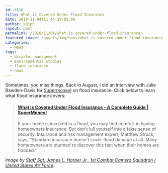 ```yaml
---
id: 6510
title: What is Covered Under Flood Insurance
date: 2018-11-04T11:44:29-05:00
author: k3jph
layout: post
permalink: /2018/11/04/what-is-covered-under-flood-insurance/
featured_image: /assets/img/news/what-is-covered-under-flood-insurance.jpg
categories:
  - News
tags:
  - disaster management
  - environmental studies
  - flood insurance
  - news
---
```

Sometimes, you miss things.  Back in August, I did an interview
with Julie Bawden-Davis for [Supermoney!](https://www.supermoney.com/)
on flood insurance.  Click below to learn what flood insurance
covers:

<blockquote class="embedly-card" data-card-key="66f8489580e04fc4a88a724eb5058bb3" data-card-branding="0" data-card-type="article-full"><h4><a href="https://www.supermoney.com/2018/08/what-is-covered-under-flood-insurance/">What is Covered Under Flood Insurance - A Complete Guide | SuperMoney!</a></h4><p>If your home is involved in a flood, you may find comfort in having homeowners insurance. But don't lull yourself into a false sense of security. Insurance and risk management expert, Matthew Struck, says, "Standard insurance doesn't cover flood damage at all. Many homeowners are stunned to discover this fact when their homes are flooded."</p></blockquote>
<script async src="//cdn.embedly.com/widgets/platform.js" charset="UTF-8"></script>

_Image by [Staff Sgt. James L. Harper Jr., 1st Combat Camera Squadron 
/ United States Air Force](https://www.army.mil/article/15161/arnorth_looks_back_at_2008)._
